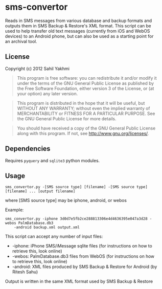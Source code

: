 sms-convertor
=============

Reads in SMS messages from various database and backup formats and outputs them in SMS Backup &amp; Restore's XML format. This script can be used to help transfer old text messages (currently from iOS and WebOS devices) to an Android phone, but can also be used as a starting point for an archival tool.

License
-------

Copyright (c) 2012 Sahil Yakhmi

>This program is free software: you can redistribute it and/or modify
it under the terms of the GNU General Public License as published by
the Free Software Foundation, either version 3 of the License, or
(at your option) any later version.

>This program is distributed in the hope that it will be useful,
but WITHOUT ANY WARRANTY; without even the implied warranty of
MERCHANTABILITY or FITNESS FOR A PARTICULAR PURPOSE.  See the
GNU General Public License for more details.

>You should have received a copy of the GNU General Public License
along with this program.  If not, see <http://www.gnu.org/licenses/>.

Dependencies
------------

Requires <code>pyquery</code> and <code>sqlite3</code> python modules.

Usage
-----

<pre><code>sms_convertor.py -[SMS source type] [filename] -[SMS source type] [filename] ... [output filename]</code></pre>

where [SMS source type] may be iphone, android, or webos

Example:
<pre><code>sms_convertor.py -iphone 3d0d7e5fb2ce288813306e4d4636395e047a3d28 -webos PalmDatabase.db3
 	-android backup.xml output.xml</code></pre>

This script can accept any number of input files:
<ul>
	<li>-iphone: iPhone SMS/iMessage sqlite files (for instructions on how to retrieve this, look online)
	<li>-webos: PalmDatabase.db3 files from WebOS (for instructions on how to retrieve this, look online)
	<li>-android: XML files produced by SMS Backup &amp; Restore for Android (by Ritesh Sahu)
</ul>

Output is written in the same XML format used by SMS Backup &amp; Restore
